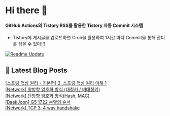 
# Hi there 👋

#### GitHub Actions와 Tistory RSS를 활용한 Tistory 자동 Commit 시스템

- Tistory에 게시글을 업로드하면 Cron을 활용하여 1시간 마다 Commit을 통해 잔디를 심을 수 있다!!!

[![Readme Update](https://github.com/ParkSeYun98/Tistory/actions/workflows/main.yml/badge.svg)](https://github.com/ParkSeYun98/Tistory/actions/workflows/main.yml) <br>

## 📕 Latest Blog Posts

<a href=https://developisntcool.tistory.com/entry/%EC%8A%A4%ED%94%84%EB%A7%81-%ED%95%B5%EC%8B%AC-%EC%9B%90%EB%A6%AC-%EA%B8%B0%EB%B3%B8%ED%8E%B8-2-%EC%8A%A4%ED%94%84%EB%A7%81-%ED%95%B5%EC%8B%AC-%EC%9B%90%EB%A6%AC-%EC%9D%B4%ED%95%B4-1>[스프링 핵심 원리 - 기본편] 2. 스프링 핵심 원리 이해 1</a></br><a href=https://developisntcool.tistory.com/entry/Network-%EC%96%91%EB%B0%A9%ED%96%A5-%EC%95%94%ED%98%B8%ED%99%94-%EB%B0%A9%EC%8B%9D-%EB%8C%80%EC%B9%AD%ED%82%A4-%EB%B9%84%EB%8C%80%EC%B9%AD%ED%82%A4>[Network] 양방향 암호화 방식 (대칭키 / 비대칭키)</a></br><a href=https://developisntcool.tistory.com/entry/Network-%EB%8B%A8%EB%B0%A9%ED%96%A5-%EC%95%94%ED%98%B8%ED%99%94-%EB%B0%A9%EC%8B%9DHash-MAC>[Network] 단방향 암호화 방식(Hash, MAC)</a></br><a href=https://developisntcool.tistory.com/entry/BaekJoon-G5-1722-%EC%88%9C%EC%97%B4%EC%9D%98-%EC%88%9C%EC%84%9C>[BaekJoon] G5 1722 순열의 순서</a></br><a href=https://developisntcool.tistory.com/entry/Network-TCP-3-4-way-handshake>[Network] TCP 3, 4 way handshake</a></br>